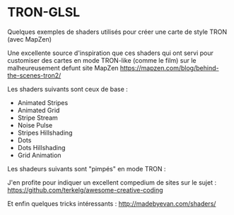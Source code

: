 # TRON-GLSL
Quelques exemples de shaders utilisés pour créer une carte de style TRON (avec MapZen)

Une excellente source d'inspiration que ces shaders qui ont servi pour customiser des cartes en mode TRON-like (comme le film) sur le malheureusement defunt site MapZen
https://mapzen.com/blog/behind-the-scenes-tron2/

Les shaders suivants sont ceux de base :
  - Animated Stripes
  - Animated Grid
  - Stripe Stream
  - Noise Pulse
  - Stripes Hillshading
  - Dots
  - Dots Hillshading
  - Grid Animation
  
  
  
Les shadeurs suivants sont "pimpés" en mode TRON :


J'en profite pour indiquer un excellent compedium de sites sur le sujet :
https://github.com/terkelg/awesome-creative-coding

Et enfin quelques tricks intéressants :
http://madebyevan.com/shaders/
